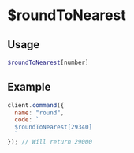 # $roundToNearest

## Usage

```php
$roundToNearest[number]
```

## Example

```js
client.command({
  name: "round",
  code: `
  $roundToNearest[29340]
  `
}); // Will return 29000
```